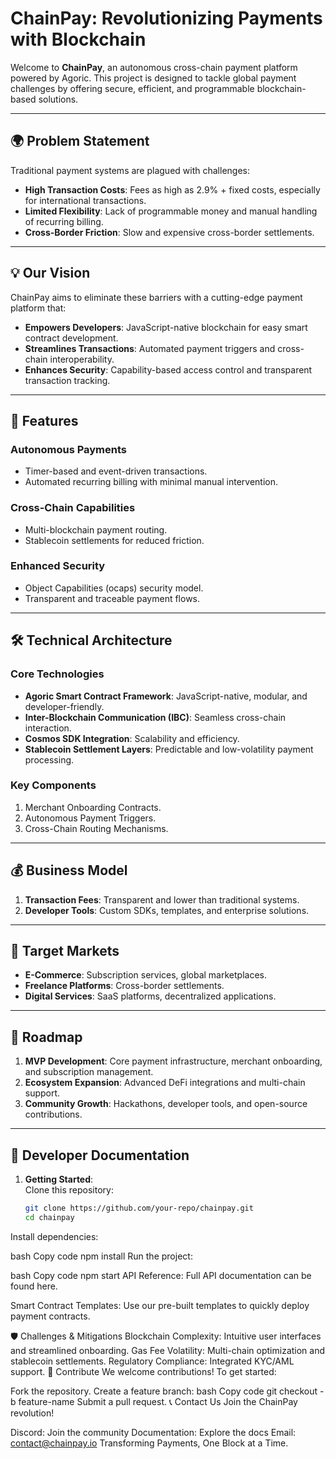 # ChainPay: Revolutionizing Payments with Blockchain

Welcome to **ChainPay**, an autonomous cross-chain payment platform powered by Agoric. This project is designed to tackle global payment challenges by offering secure, efficient, and programmable blockchain-based solutions.

---

## 🌍 **Problem Statement**

Traditional payment systems are plagued with challenges:  
- **High Transaction Costs**: Fees as high as 2.9% + fixed costs, especially for international transactions.  
- **Limited Flexibility**: Lack of programmable money and manual handling of recurring billing.  
- **Cross-Border Friction**: Slow and expensive cross-border settlements.

---

## 💡 **Our Vision**

ChainPay aims to eliminate these barriers with a cutting-edge payment platform that:  
- **Empowers Developers**: JavaScript-native blockchain for easy smart contract development.  
- **Streamlines Transactions**: Automated payment triggers and cross-chain interoperability.  
- **Enhances Security**: Capability-based access control and transparent transaction tracking.

---

## 🚀 **Features**

### Autonomous Payments
- Timer-based and event-driven transactions.  
- Automated recurring billing with minimal manual intervention.  

### Cross-Chain Capabilities
- Multi-blockchain payment routing.  
- Stablecoin settlements for reduced friction.  

### Enhanced Security
- Object Capabilities (ocaps) security model.  
- Transparent and traceable payment flows.  

---

## 🛠 **Technical Architecture**

### Core Technologies
- **Agoric Smart Contract Framework**: JavaScript-native, modular, and developer-friendly.  
- **Inter-Blockchain Communication (IBC)**: Seamless cross-chain interaction.  
- **Cosmos SDK Integration**: Scalability and efficiency.  
- **Stablecoin Settlement Layers**: Predictable and low-volatility payment processing.  

### Key Components
1. Merchant Onboarding Contracts.  
2. Autonomous Payment Triggers.  
3. Cross-Chain Routing Mechanisms.  

---

## 💰 **Business Model**

1. **Transaction Fees**: Transparent and lower than traditional systems.  
2. **Developer Tools**: Custom SDKs, templates, and enterprise solutions.  

---

## 🎯 **Target Markets**

- **E-Commerce**: Subscription services, global marketplaces.  
- **Freelance Platforms**: Cross-border settlements.  
- **Digital Services**: SaaS platforms, decentralized applications.  

---

## 🔮 **Roadmap**

1. **MVP Development**: Core payment infrastructure, merchant onboarding, and subscription management.  
2. **Ecosystem Expansion**: Advanced DeFi integrations and multi-chain support.  
3. **Community Growth**: Hackathons, developer tools, and open-source contributions.  

---

## 📖 **Developer Documentation**

1. **Getting Started**:  
   Clone this repository:  
   ```bash
   git clone https://github.com/your-repo/chainpay.git
   cd chainpay
Install dependencies:

bash
Copy code
npm install
Run the project:

bash
Copy code
npm start
API Reference:
Full API documentation can be found here.

Smart Contract Templates:
Use our pre-built templates to quickly deploy payment contracts.

🛡️ Challenges & Mitigations
Blockchain Complexity: Intuitive user interfaces and streamlined onboarding.
Gas Fee Volatility: Multi-chain optimization and stablecoin settlements.
Regulatory Compliance: Integrated KYC/AML support.
🤝 Contribute
We welcome contributions! To get started:

Fork the repository.
Create a feature branch:
bash
Copy code
git checkout -b feature-name
Submit a pull request.
📞 Contact Us
Join the ChainPay revolution!

Discord: Join the community
Documentation: Explore the docs
Email: contact@chainpay.io
Transforming Payments, One Block at a Time.
